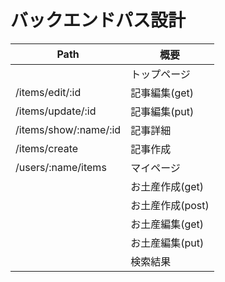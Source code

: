 # バックエンドパス設計

| Path | 概要 |
| -- | -- |
|  | トップページ |
| /items/edit/:id | 記事編集(get) | 
| /items/update/:id | 記事編集(put) |
| /items/show/:name/:id | 記事詳細 |
| /items/create | 記事作成 |
| /users/:name/items | マイページ |
|  | お土産作成(get) |
|  | お土産作成(post) |
|  | お土産編集(get) |
|  | お土産編集(put) |
|  | 検索結果 |
